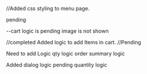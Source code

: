 //Added css styling to menu page.

pending 

--cart
logic is pending
image is not shown 

//completed
Added logic to add Items in cart.
//Pending

Need to add Logic qty logic 
order summary logic


Added dialog logic 
pending 
quantity logic